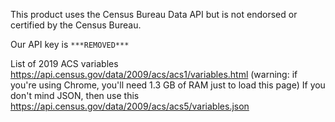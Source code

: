 This product uses the Census Bureau Data API but is not endorsed or certified by the Census Bureau.

Our API key is ```***REMOVED***```

List of 2019 ACS variables https://api.census.gov/data/2009/acs/acs1/variables.html
(warning: if you're using Chrome, you'll need 1.3 GB of RAM just to load this page)
If you don't mind JSON, then use this https://api.census.gov/data/2009/acs/acs5/variables.json
